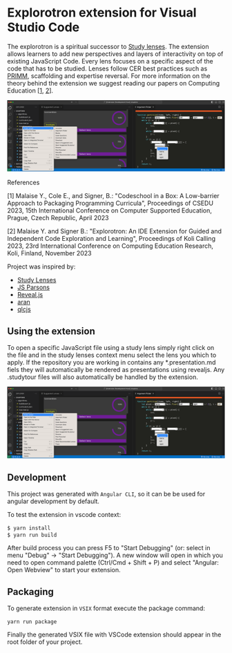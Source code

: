# Explorotron extension for Visual Studio Code

The explorotron is a spiritual successor to [Study lenses](https://github.com/colevandersWands/study-lenses). The extension allows learners to add new perspectives and layers of interactivity on top of existing JavaScript Code. Every lens focuses on a specific aspect of the code that has to be studied. Lenses follow CER best practices such as [PRIMM](https://primmportal.com), scaffolding and expertise reversal. For more information on the theory behind the extension we suggest reading our papers on Computing Education \[[1](https://www.researchgate.net/publication/369142710_Codeschool_in_a_Box_A_Low-barrier_Approach_to_Packaging_Programming_Curricula), [2](https://wise.vub.ac.be/publication/explorotron-ide-extension-guided-and-independent-code-exploration-and-learning)\].

<div align="center">
<img src="https://github.com/yoshimalaise/Explorotron/blob/master/screenshot-vs.png?raw=true" width="" alt="Screenshot" title="Screenshot of the explorotron Visual Studio Code plugin" />
</div>

References

[1] Malaise Y., Cole E., and Signer, B.: "Codeschool in a Box: A Low-barrier Approach to Packaging Programming Curricula", Proceedings of CSEDU 2023, 15th International Conference on Computer Supported Education, Prague, Czech Republic, April 2023

[2] Malaise Y. and Signer B.: "Explorotron: An IDE Extension for Guided and Independent Code Exploration and Learning", Proceedings of Koli Calling 2023, 23rd International Conference on Computing Education Research, Koli, Finland, November 2023

Project was inspired by:
* [Study Lenses](https://github.com/colevandersWands/study-lenses)
* [JS Parsons](https://js-parsons.github.io)
* [Reveal.js](https://revealjs.com)
* [aran](https://github.com/lachrist/aran)
* [qlcjs](https://github.com/teemulehtinen/qlcjs)

## Using the extension
To open a specific JavaScript file using a study lens simply right click on the file and in the study lenses context menu select the lens you which to apply. If the repository you are working in contains any *.presentation.md fiels they will automatically be rendered as presentations using revealjs. Any .studytour files will also automatically be handled by the extension.


<div align="center">
<img src="https://github.com/yoshimalaise/Explorotron/blob/master/screenshot-vs.png?raw=true" width="" alt="Screenshot" title="Screenshot of the explorotron Visual Studio Code plugin" />
</div>

## Development

This project was generated with `Angular CLI`, so it can be be used for angular development by default.

To test the extension in vscode context:
```
$ yarn install
$ yarn run build
```

After build process you can press F5 to "Start Debugging" (or: select in menu "Debug" -> "Start Debugging"). A new window will open in which you need to open command palette (Ctrl/Cmd + Shift + P) and select "Angular: Open Webview" to start your extension.

## Packaging

To generate extension in `VSIX` format execute the package command:

```
yarn run package
```

Finally the generated VSIX file with VSCode extension should appear in the root folder of your project.